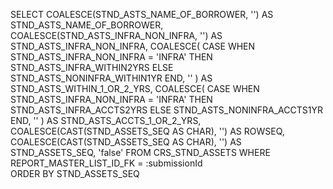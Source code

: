 SELECT 
    COALESCE(STND_ASTS_NAME_OF_BORROWER, '') AS STND_ASTS_NAME_OF_BORROWER,
    COALESCE(STND_ASTS_INFRA_NON_INFRA, '') AS STND_ASTS_INFRA_NON_INFRA,
    COALESCE(
        CASE 
            WHEN STND_ASTS_INFRA_NON_INFRA = 'INFRA' THEN STND_ASTS_INFRA_WITHIN2YRS 
            ELSE STND_ASTS_NONINFRA_WITHIN1YR 
        END, 
        ''
    ) AS STND_ASTS_WITHIN_1_OR_2_YRS,
    COALESCE(
        CASE 
            WHEN STND_ASTS_INFRA_NON_INFRA = 'INFRA' THEN STND_ASTS_INFRA_ACCTS2YRS 
            ELSE STND_ASTS_NONINFRA_ACCTS1YR 
        END, 
        ''
    ) AS STND_ASTS_ACCTS_1_OR_2_YRS,
    COALESCE(CAST(STND_ASSETS_SEQ AS CHAR), '') AS ROWSEQ, 
    COALESCE(CAST(STND_ASSETS_SEQ AS CHAR), '') AS STND_ASSETS_SEQ,
    'false'
FROM 
    CRS_STND_ASSETS 
WHERE 
    REPORT_MASTER_LIST_ID_FK = :submissionId  
ORDER BY 
    STND_ASSETS_SEQ

